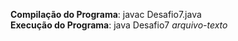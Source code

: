 **Compilação do Programa**: javac Desafio7.java  
**Execução do Programa**: java Desafio7 *arquivo-texto*  
